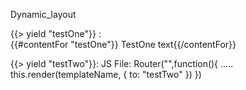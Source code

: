 Dynamic_layout

{{> yield "testOne"}}   :     
{{#contentFor "testOne"}} TestOne text{{/contentFor}}

{{> yield "testTwo"}}:
JS File: Router("",function(){
    .....
this.render(templateName, {
  to: "testTwo"
})
})